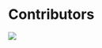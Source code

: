 # Contributors

<a href="https://github.com/autotwin/automesh/graphs/contributors">
  <img src="https://contrib.rocks/image?repo=autotwin/automesh" />
</a
